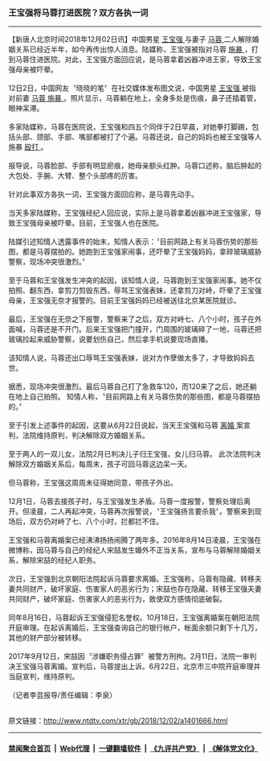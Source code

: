 ### 王宝强将马蓉打进医院？双方各执一词
------------------------

<div class="wysiwyg">
 【新唐人北京时间2018年12月02日讯】中国男星
 <a href="http://www.ntdtv.com/xtr/gb/articlelistbytag_王宝强.html" target="_blank">
  王宝强
 </a>
 与妻子
 <a href="http://www.ntdtv.com/xtr/gb/articlelistbytag_马蓉.html" target="_blank">
  马蓉
 </a>
 二人解除婚姻关系已经近半年，如今再传出惊人消息。陆媒称，王宝强被指对马蓉
 <a href="http://www.ntdtv.com/xtr/gb/articlelistbytag_施暴.html" target="_blank">
  施暴
 </a>
 ，打到马蓉住进医院。对此，王宝强方面回应说，是马蓉拿着凶器冲进王家，导致王宝强母亲被吓晕。
 <br/>
 <br/>
 12日2日，中国网友〝晓晓的笔〞在社交媒体发布图文说，中国男星
 <a href="http://www.ntdtv.com/xtr/gb/articlelistbytag_王宝强.html" target="_blank">
  王宝强
 </a>
 被指对前妻
 <a href="http://www.ntdtv.com/xtr/gb/articlelistbytag_马蓉.html" target="_blank">
  马蓉
 </a>
 <a href="http://www.ntdtv.com/xtr/gb/articlelistbytag_施暴.html" target="_blank">
  施暴
 </a>
 。照片显示，马蓉躺在地上，全身多处是伤痕，鼻子还插着管，眼神呆滞。
 <br/>
 <br/>
 多家陆媒称，马蓉在医院说，王宝强和四五个同伴于2日早晨，对她拳打脚踢，包括头部、颈部、手部、嘴部都被打了个遍。马蓉还说，自己的妈妈也被王宝强等人施暴
 <a href="http://www.ntdtv.com/xtr/gb/articlelistbytag_殴打.html" target="_blank">
  殴打
 </a>
 。
 <br/>
 <br/>
 报导说，马蓉脸部、手部有明显瘀痕，她母亲额头红肿。马蓉口述称，脑后肿起的大包处、手腕、大臂、整个头部疼的厉害。
 <br/>
 <br/>
 针对此事双方各执一词，王宝强方面回应称，是马蓉先动手。
 <br/>
 <br/>
 当天多家陆媒称，王宝强经纪人回应说，实际上是马蓉拿着凶器冲进王宝强家，导致王宝强母亲被吓晕。目前，王宝强人也在医院。
 <br/>
 <br/>
 陆媒引述知情人透露事件的始末，知情人表示：〝目前网路上有关马蓉伤势的那些图，都是马蓉摆拍的。她跑到王宝强家闹事，还吓晕了王宝强妈妈，拿碎玻璃威胁警察，现场冲突很激烈。〞
 <br/>
 <br/>
 至于马蓉和王宝强发生冲突的起因，该知情人说，马蓉跑到王宝强家闹事。她不仅拍照、翻东西，拿剪刀剪毁东西，辱骂王宝强表妹，还拿剪刀对峙，吓晕了王宝强母亲，王宝强无奈才报警的。目前王宝强妈妈已经被送往北京某医院就诊。
 <br/>
 <br/>
 最后，王宝强在无奈之下报警，警察来了之后，双方对峙七、八个小时，孩子在外面喊，马蓉还是不开门。后来王宝强把门撞开，门周围的玻璃碎了一地，马蓉还把玻璃捡起来威胁警察，说要划伤自己，然后拿手机说要现场直播。
 <br/>
 <br/>
 该知情人说，马蓉还出口辱骂王宝强表妹，说对方作孽做太多了，才导致妈妈去世。
 <br/>
 <br/>
 据悉，现场冲突很激烈。最后马蓉自己打了急救车120，而120来了之后，她还躺在地上自己拍照。 知情人称，〝目前网路上有关马蓉伤势的那些图，都是马蓉摆拍的。〞
 <br/>
 <br/>
 至于引发上述事件的起因，这要从6月22日说起，当天王宝强和马蓉
 <a href="http://www.ntdtv.com/xtr/gb/articlelistbytag_离婚.html" target="_blank">
  离婚
 </a>
 案宣判，法院维持原判，判决解除双方婚姻关系。
 <br/>
 <br/>
 至于两人的一双儿女，法院2月已判决儿子归王宝强，女儿归马蓉。 此次法院判决解除双方婚姻关系后，每周末，孩子可回马蓉这边呆一天。
 <br/>
 <br/>
 但马蓉称，王宝强这周周未征得她同意，带孩子外出。
 <br/>
 <br/>
 12月1日，马蓉去接孩子时，与王宝强发生矛盾。马蓉一度报警，警察处理后离开。但凌晨，二人再起冲突，马蓉再次报警说，〝王宝强扬言要杀我〞。警察来到现场后，双方仍对峙了七、八个小时，拦都拦不住。
 <br/>
 <br/>
 王宝强和马蓉离婚案已经沸沸扬扬闹腾了两年多。2016年8月14日凌晨，王宝强在微博称，因马蓉与自己的经纪人宋喆发生婚外不正当关系，宣布与马蓉解除婚姻关系，解除宋喆的经纪人职务。
 <br/>
 <br/>
 次日，王宝强到北京朝阳法院起诉马蓉要求离婚。王宝强称，马蓉有隐藏、转移夫妻共同财产，破坏家庭、伤害家人的恶劣行为；宋喆也存在隐藏、转移王宝强夫妻共同财产，破坏家庭、伤害家人的恶劣行为，致使双方感情彻底破裂。
 <br/>
 <br/>
 同年8月16日，马蓉起诉王宝强侵犯名誉权。10月18日，王宝强离婚案在朝阳法院开庭审理。在起诉离婚后，王宝强查询自己的银行帐户，帐面余额只剩下十几万，其他的财产部分被转移。
 <br/>
 <br/>
 2017年9月12日，宋喆因〝涉嫌职务侵占罪〞被警方刑拘。2月11日，法院一审判决王宝强马蓉离婚。宣判后，马蓉提出上诉。6月22日，北京市三中院开庭审理并当庭宣判，维持原判。
 <br/>
 <br/>
 （记者李芸报导/责任编辑：李泉）
</div>

<br/>原文链接：http://www.ntdtv.com/xtr/gb/2018/12/02/a1401666.html


------------------------
#### [禁闻聚合首页](https://github.com/gfw-breaker/banned-news/blob/master/README.md) &nbsp;|&nbsp; [Web代理](https://github.com/gfw-breaker/open-proxy/blob/master/README.md) &nbsp;|&nbsp; [一键翻墙软件](https://github.com/gfw-breaker/nogfw/blob/master/README.md) &nbsp;|&nbsp; [《九评共产党》](https://github.com/gfw-breaker/9ping.md/blob/master/README.md#九评之一评共产党是什么) &nbsp;|&nbsp; [《解体党文化》](https://github.com/gfw-breaker/jtdwh.md/blob/master/README.md#绪论)